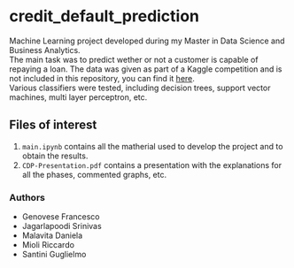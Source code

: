 # credit_default_prediction
Machine Learning project developed during my Master in Data Science and Business Analytics.  
The main task was to predict wether or not a customer is capable of repaying a loan. The data was given as part of a Kaggle competition and is not included in this repository, you can find it [here](https://www.kaggle.com/competitions/home-credit-default-risk/).  
Various classifiers were tested, including decision trees, support vector machines, multi layer perceptron, etc.

## Files of interest
1. `main.ipynb` contains all the matherial used to develop the project and to obtain the results.
2. `CDP-Presentation.pdf` contains a presentation with the explanations for all the phases, commented graphs, etc.

### Authors
- Genovese Francesco
- Jagarlapoodi Srinivas
- Malavita Daniela
- Mioli Riccardo
- Santini Guglielmo